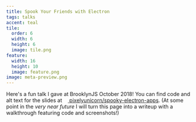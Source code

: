 ```yaml
---
title: Spook Your Friends with Electron
tags: talks
accent: teal
tile:
  order: 6
  width: 6
  height: 6
  image: tile.png
feature:
  width: 16
  height: 10
  image: feature.png
image: meta-preview.png
---
```


Here's a fun talk I gave at BrooklynJS October 2018! You can find code and alt text for the slides at <a href="https://github.com/pixelyunicorn/spooky-electron-apps" class="uno" target="_blank"><img src="https://icon.now.sh/github/000" height="12" width="12" /> pixelyunicorn/spooky-electron-apps</a>. (At some point in the _very near future_ I will turn this page into a writeup with a walkthrough featuring code and screenshots!)

<script async class="speakerdeck-embed" data-id="eae6bd1c5be84926ad99c5989ff422ec" data-ratio="1.33333333333333" src="//speakerdeck.com/assets/embed.js"></script>
